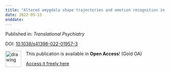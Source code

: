 ```yaml
---
title: "Altered amygdala shape trajectories and emotion recognition in youth at familial high risk of schizophrenia who develop psychosis"
date: 2022-05-13
enddate:
---
```


Published in: *Translational Psychiatry*

DOI: [10.1038/s41398-022-01957-3](https://doi.org/10.1038/s41398-022-01957-3)

<img src="https://upload.wikimedia.org/wikipedia/commons/thumb/7/77/Open_Access_logo_PLoS_transparent.svg/800px-Open_Access_logo_PLoS_transparent.svg.png" alt="drawing" width="50" align="left"/> &nbsp;&nbsp;&nbsp;This publication is available in **Open Access**! (Gold OA)

&nbsp;&nbsp;&nbsp;<a href="https://www.nature.com/articles/s41398-022-01957-3.pdf">Access it freely here</a>

